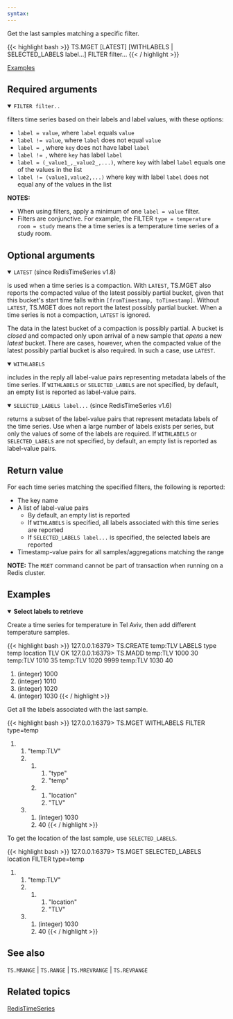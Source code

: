 ```yaml
---
syntax: 
---
```


Get the last samples matching a specific filter.

{{< highlight bash >}}
TS.MGET [LATEST] [WITHLABELS | SELECTED_LABELS label...] FILTER filter...
{{< / highlight >}}

[Examples](#examples)

## Required arguments

<details open>
<summary><code>FILTER filter..</code></summary> 

filters time series based on their labels and label values, with these options:

  - `label = value`, where `label` equals `value`
  - `label != value`, where `label` does not equal `value`
  - `label = `, where `key` does not have label `label`
  - `label != `, where `key` has label `label`
  - `label = (_value1_,_value2_,...)`, where `key` with label `label` equals one of the values in the list
  - `label != (value1,value2,...)` where key with label `label` does not equal any of the values in the list

  <note><b>NOTES:</b> 
   - When using filters, apply a minimum of one `label = value` filter.
   - Filters are conjunctive. For example, the FILTER `type = temperature room = study` means the a time series is a temperature time series of a study room.
   </note>

  </details>

## Optional arguments

<details open>
<summary><code>LATEST</code> (since RedisTimeSeries v1.8)</summary> 

is used when a time series is a compaction. With `LATEST`, TS.MGET also reports the compacted value of the latest possibly partial bucket, given that this bucket's start time falls within `[fromTimestamp, toTimestamp]`. Without `LATEST`, TS.MGET does not report the latest possibly partial bucket. When a time series is not a compaction, `LATEST` is ignored.
  
The data in the latest bucket of a compaction is possibly partial. A bucket is _closed_ and compacted only upon arrival of a new sample that _opens_ a new _latest_ bucket. There are cases, however, when the compacted value of the latest possibly partial bucket is also required. In such a case, use `LATEST`.
</details>

<details open>
<summary><code>WITHLABELS</code></summary> 

includes in the reply all label-value pairs representing metadata labels of the time series. 
If `WITHLABELS` or `SELECTED_LABELS` are not specified, by default, an empty list is reported as label-value pairs.
</details>

<details open>
<summary><code>SELECTED_LABELS label...</code> (since RedisTimeSeries v1.6)</summary> 

returns a subset of the label-value pairs that represent metadata labels of the time series. 
Use when a large number of labels exists per series, but only the values of some of the labels are required. 
If `WITHLABELS` or `SELECTED_LABELS` are not specified, by default, an empty list is reported as label-value pairs.
</details>

## Return value

For each time series matching the specified filters, the following is reported:
- The key name
- A list of label-value pairs
  - By default, an empty list is reported
  - If `WITHLABELS` is specified, all labels associated with this time series are reported
  - If `SELECTED_LABELS label...` is specified, the selected labels are reported
- Timestamp-value pairs for all samples/aggregations matching the range

<note><b>NOTE:</b> The `MGET` command cannot be part of transaction when running on a Redis cluster.</note>

## Examples

<details open>
<summary><b>Select labels to retrieve</b></summary>

Create a time series for temperature in Tel Aviv, then add different temperature samples.

{{< highlight bash >}}
127.0.0.1:6379> TS.CREATE temp:TLV LABELS type temp location TLV
OK
127.0.0.1:6379> TS.MADD temp:TLV 1000 30 temp:TLV 1010 35 temp:TLV 1020 9999 temp:TLV 1030 40
1) (integer) 1000
2) (integer) 1010
3) (integer) 1020
4) (integer) 1030
{{< / highlight >}}

Get all the labels associated with the last sample.

{{< highlight bash >}}
127.0.0.1:6379> TS.MGET WITHLABELS FILTER type=temp
1) 1) "temp:TLV"
   2) 1) 1) "type"
         2) "temp"
      2) 1) "location"
         2) "TLV"
   3) 1) (integer) 1030
      2) 40
{{< / highlight >}}

To get the location of the last sample, use `SELECTED_LABELS`.

{{< highlight bash >}}
127.0.0.1:6379> TS.MGET SELECTED_LABELS location FILTER type=temp
1) 1) "temp:TLV"
   2) 1) 1) "location"
         2) "TLV"
   3) 1) (integer) 1030
      2) 40
{{< / highlight >}}
</details>

## See also

`TS.MRANGE` | `TS.RANGE` | `TS.MREVRANGE` | `TS.REVRANGE`

## Related topics

[RedisTimeSeries](/docs/stack/timeseries)


